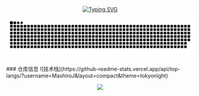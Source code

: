 <div align="center">
  <a href="https://github.com/MashiroJ/">
    <img src="https://readme-typing-svg.demolab.com?font=Fira+Code&pause=1000&color=024EF7&width=435&lines=昨日之深渊,今日之浅谈！&center=true&size=27" alt="Typing SVG" />
  </a>
</div>

<p align="center">
  <img src="https://raw.githubusercontent.com/MashiroJ/MashiroJ/refs/heads/output/github-contribution-grid-snake-dark.svg"/>
</p>
### 仓库信息
![技术栈](https://github-readme-stats.vercel.app/api/top-langs/?username=MashiroJ&layout=compact&theme=tokyonight)   

<p align="center">
 <a href="https://github.com/MashiroJ">
  <img src="https://github-readme-stats.vercel.app/api?username=Mashiro2000&theme=vue&show_icons=true"/>
 </a>
</p>
